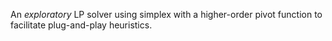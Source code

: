 An _exploratory_ LP solver using simplex with a higher-order pivot function to facilitate plug-and-play heuristics.